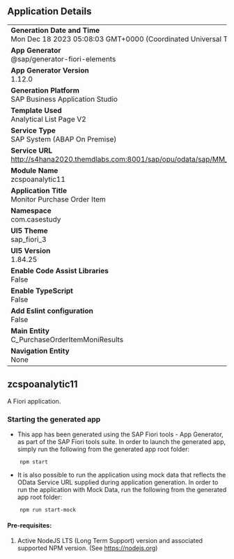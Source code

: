 ## Application Details
|               |
| ------------- |
|**Generation Date and Time**<br>Mon Dec 18 2023 05:08:03 GMT+0000 (Coordinated Universal Time)|
|**App Generator**<br>@sap/generator-fiori-elements|
|**App Generator Version**<br>1.12.0|
|**Generation Platform**<br>SAP Business Application Studio|
|**Template Used**<br>Analytical List Page V2|
|**Service Type**<br>SAP System (ABAP On Premise)|
|**Service URL**<br>http://s4hana2020.themdlabs.com:8001/sap/opu/odata/sap/MM_PUR_POITEMS_MONI_SRV
|**Module Name**<br>zcspoanalytic11|
|**Application Title**<br>Monitor Purchase Order Item|
|**Namespace**<br>com.casestudy|
|**UI5 Theme**<br>sap_fiori_3|
|**UI5 Version**<br>1.84.25|
|**Enable Code Assist Libraries**<br>False|
|**Enable TypeScript**<br>False|
|**Add Eslint configuration**<br>False|
|**Main Entity**<br>C_PurchaseOrderItemMoniResults|
|**Navigation Entity**<br>None|

## zcspoanalytic11

A Fiori application.

### Starting the generated app

-   This app has been generated using the SAP Fiori tools - App Generator, as part of the SAP Fiori tools suite.  In order to launch the generated app, simply run the following from the generated app root folder:

```
    npm start
```

- It is also possible to run the application using mock data that reflects the OData Service URL supplied during application generation.  In order to run the application with Mock Data, run the following from the generated app root folder:

```
    npm run start-mock
```

#### Pre-requisites:

1. Active NodeJS LTS (Long Term Support) version and associated supported NPM version.  (See https://nodejs.org)


